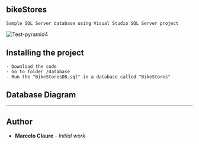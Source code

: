 ## bikeStores
```
Sample SQL Server database using Visual Studio SQL Server project
```
![Test-pyramid4](https://user-images.githubusercontent.com/24611413/67218799-fcc74b80-f3f4-11e9-97d7-f16f9e4c502e.jpg)

## Installing the project
```
- Download the code
- Go to folder /database
- Run the "BikeStoresDB.sql" in a database called "BikeStores"
```
## Database Diagram



---

## Author

* **Marcelo Claure** - *Initial work*
